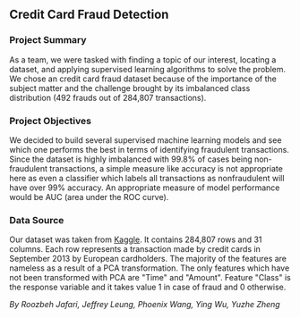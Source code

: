 ## Credit Card Fraud Detection

### Project Summary
As a team, we were tasked with finding a topic of our interest, locating a dataset, and applying supervised learning algorithms to solve the problem. We chose an credit card fraud dataset because of the importance of the subject matter and the challenge brought by its imbalanced class distribution (492 frauds out of 284,807 transactions).

### Project Objectives
We decided to build several supervised machine learning models and see which one performs the best in terms of identifying fraudulent transactions. Since the dataset is highly imbalanced with 99.8% of cases being non-fraudulent transactions, a simple measure like accuracy is not appropriate here as even a classifier which labels all transactions as nonfraudulent will have over 99% accuracy. An appropriate measure of model performance would be AUC (area under the ROC curve).

### Data Source
Our dataset was taken from [Kaggle](https://www.kaggle.com/mlg-ulb/creditcardfraud). It contains 284,807 rows and 31 columns. Each row represents a transaction made by credit cards in September 2013 by European cardholders. The majority of the features are nameless as a result of a PCA transformation. The only features which have not been transformed with PCA are "Time" and "Amount". Feature "Class" is the response variable and it takes value 1 in case of fraud and 0 otherwise.

*By Roozbeh Jafari, Jeffrey Leung, Phoenix Wang, Ying Wu, Yuzhe Zheng*
